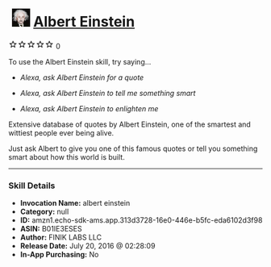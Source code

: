 # &nbsp;<img src="skill_icon" alt="Albert Einstein icon" width="36"> [Albert Einstein](http://alexa.amazon.com/#skills/amzn1.echo-sdk-ams.app.313d3728-16e0-446e-b5fc-eda6102d3f98)
![0 stars](../../images/ic_star_border_black_18dp_1x.png)![0 stars](../../images/ic_star_border_black_18dp_1x.png)![0 stars](../../images/ic_star_border_black_18dp_1x.png)![0 stars](../../images/ic_star_border_black_18dp_1x.png)![0 stars](../../images/ic_star_border_black_18dp_1x.png) 0

To use the Albert Einstein skill, try saying...

* *Alexa, ask Albert Einstein for a quote*

* *Alexa, ask Albert Einstein to tell me something smart*

* *Alexa, ask Albert Einstein to enlighten me*

Extensive database of quotes by Albert Einstein, one of the smartest and wittiest people ever being alive.

Just ask Albert to give you one of this famous quotes or tell you something smart about how this world is built.

***

### Skill Details

* **Invocation Name:** albert einstein
* **Category:** null
* **ID:** amzn1.echo-sdk-ams.app.313d3728-16e0-446e-b5fc-eda6102d3f98
* **ASIN:** B01IE3ESES
* **Author:** FINIK LABS LLC
* **Release Date:** July 20, 2016 @ 02:28:09
* **In-App Purchasing:** No
